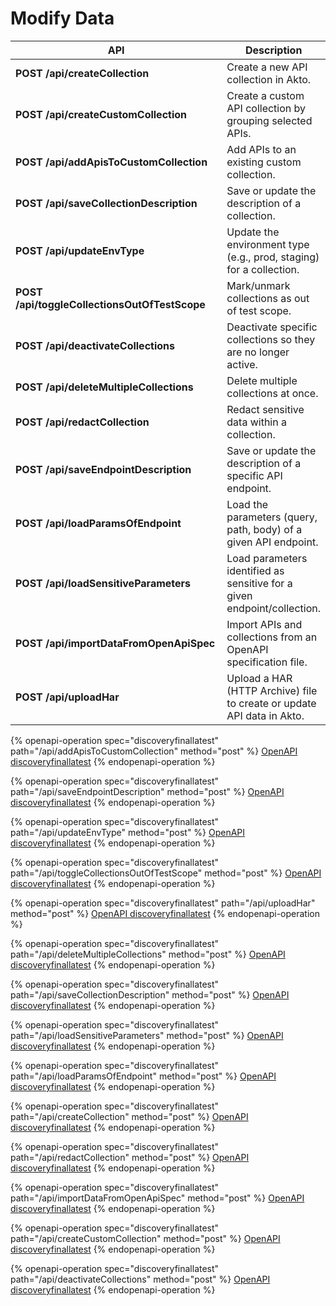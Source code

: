 # Modify Data

<table data-full-width="true"><thead><tr><th width="447.5126953125">API</th><th>Description</th></tr></thead><tbody><tr><td><strong>POST /api/createCollection</strong></td><td>Create a new API collection in Akto.</td></tr><tr><td><strong>POST /api/createCustomCollection</strong></td><td>Create a custom API collection by grouping selected APIs.</td></tr><tr><td><strong>POST /api/addApisToCustomCollection</strong></td><td>Add APIs to an existing custom collection.</td></tr><tr><td><strong>POST /api/saveCollectionDescription</strong></td><td>Save or update the description of a collection.</td></tr><tr><td><strong>POST /api/updateEnvType</strong></td><td>Update the environment type (e.g., prod, staging) for a collection.</td></tr><tr><td><strong>POST /api/toggleCollectionsOutOfTestScope</strong></td><td>Mark/unmark collections as out of test scope.</td></tr><tr><td><strong>POST /api/deactivateCollections</strong></td><td>Deactivate specific collections so they are no longer active.</td></tr><tr><td><strong>POST /api/deleteMultipleCollections</strong></td><td>Delete multiple collections at once.</td></tr><tr><td><strong>POST /api/redactCollection</strong></td><td>Redact sensitive data within a collection.</td></tr><tr><td><strong>POST /api/saveEndpointDescription</strong></td><td>Save or update the description of a specific API endpoint.</td></tr><tr><td><strong>POST /api/loadParamsOfEndpoint</strong></td><td>Load the parameters (query, path, body) of a given API endpoint.</td></tr><tr><td><strong>POST /api/loadSensitiveParameters</strong></td><td>Load parameters identified as sensitive for a given endpoint/collection.</td></tr><tr><td><strong>POST /api/importDataFromOpenApiSpec</strong></td><td>Import APIs and collections from an OpenAPI specification file.</td></tr><tr><td><strong>POST /api/uploadHar</strong></td><td>Upload a HAR (HTTP Archive) file to create or update API data in Akto.</td></tr></tbody></table>

{% openapi-operation spec="discoveryfinallatest" path="/api/addApisToCustomCollection" method="post" %}
[OpenAPI discoveryfinallatest](https://gitbook-x-prod-openapi.4401d86825a13bf607936cc3a9f3897a.r2.cloudflarestorage.com/raw/cdb9de608c24b16eb079373197e6abd65e876ed802ebf1b8ab3515048c11fb94.json?X-Amz-Algorithm=AWS4-HMAC-SHA256&X-Amz-Content-Sha256=UNSIGNED-PAYLOAD&X-Amz-Credential=dce48141f43c0191a2ad043a6888781c%2F20250906%2Fauto%2Fs3%2Faws4_request&X-Amz-Date=20250906T051536Z&X-Amz-Expires=172800&X-Amz-Signature=a6de9efd0be4e810bc46310a674b336e6908b4da6e8066cd4781d5621d506958&X-Amz-SignedHeaders=host&x-amz-checksum-mode=ENABLED&x-id=GetObject)
{% endopenapi-operation %}

{% openapi-operation spec="discoveryfinallatest" path="/api/saveEndpointDescription" method="post" %}
[OpenAPI discoveryfinallatest](https://gitbook-x-prod-openapi.4401d86825a13bf607936cc3a9f3897a.r2.cloudflarestorage.com/raw/cdb9de608c24b16eb079373197e6abd65e876ed802ebf1b8ab3515048c11fb94.json?X-Amz-Algorithm=AWS4-HMAC-SHA256&X-Amz-Content-Sha256=UNSIGNED-PAYLOAD&X-Amz-Credential=dce48141f43c0191a2ad043a6888781c%2F20250906%2Fauto%2Fs3%2Faws4_request&X-Amz-Date=20250906T051536Z&X-Amz-Expires=172800&X-Amz-Signature=a6de9efd0be4e810bc46310a674b336e6908b4da6e8066cd4781d5621d506958&X-Amz-SignedHeaders=host&x-amz-checksum-mode=ENABLED&x-id=GetObject)
{% endopenapi-operation %}

{% openapi-operation spec="discoveryfinallatest" path="/api/updateEnvType" method="post" %}
[OpenAPI discoveryfinallatest](https://gitbook-x-prod-openapi.4401d86825a13bf607936cc3a9f3897a.r2.cloudflarestorage.com/raw/cdb9de608c24b16eb079373197e6abd65e876ed802ebf1b8ab3515048c11fb94.json?X-Amz-Algorithm=AWS4-HMAC-SHA256&X-Amz-Content-Sha256=UNSIGNED-PAYLOAD&X-Amz-Credential=dce48141f43c0191a2ad043a6888781c%2F20250906%2Fauto%2Fs3%2Faws4_request&X-Amz-Date=20250906T051536Z&X-Amz-Expires=172800&X-Amz-Signature=a6de9efd0be4e810bc46310a674b336e6908b4da6e8066cd4781d5621d506958&X-Amz-SignedHeaders=host&x-amz-checksum-mode=ENABLED&x-id=GetObject)
{% endopenapi-operation %}

{% openapi-operation spec="discoveryfinallatest" path="/api/toggleCollectionsOutOfTestScope" method="post" %}
[OpenAPI discoveryfinallatest](https://gitbook-x-prod-openapi.4401d86825a13bf607936cc3a9f3897a.r2.cloudflarestorage.com/raw/cdb9de608c24b16eb079373197e6abd65e876ed802ebf1b8ab3515048c11fb94.json?X-Amz-Algorithm=AWS4-HMAC-SHA256&X-Amz-Content-Sha256=UNSIGNED-PAYLOAD&X-Amz-Credential=dce48141f43c0191a2ad043a6888781c%2F20250906%2Fauto%2Fs3%2Faws4_request&X-Amz-Date=20250906T051536Z&X-Amz-Expires=172800&X-Amz-Signature=a6de9efd0be4e810bc46310a674b336e6908b4da6e8066cd4781d5621d506958&X-Amz-SignedHeaders=host&x-amz-checksum-mode=ENABLED&x-id=GetObject)
{% endopenapi-operation %}

{% openapi-operation spec="discoveryfinallatest" path="/api/uploadHar" method="post" %}
[OpenAPI discoveryfinallatest](https://gitbook-x-prod-openapi.4401d86825a13bf607936cc3a9f3897a.r2.cloudflarestorage.com/raw/cdb9de608c24b16eb079373197e6abd65e876ed802ebf1b8ab3515048c11fb94.json?X-Amz-Algorithm=AWS4-HMAC-SHA256&X-Amz-Content-Sha256=UNSIGNED-PAYLOAD&X-Amz-Credential=dce48141f43c0191a2ad043a6888781c%2F20250906%2Fauto%2Fs3%2Faws4_request&X-Amz-Date=20250906T051536Z&X-Amz-Expires=172800&X-Amz-Signature=a6de9efd0be4e810bc46310a674b336e6908b4da6e8066cd4781d5621d506958&X-Amz-SignedHeaders=host&x-amz-checksum-mode=ENABLED&x-id=GetObject)
{% endopenapi-operation %}

{% openapi-operation spec="discoveryfinallatest" path="/api/deleteMultipleCollections" method="post" %}
[OpenAPI discoveryfinallatest](https://gitbook-x-prod-openapi.4401d86825a13bf607936cc3a9f3897a.r2.cloudflarestorage.com/raw/cdb9de608c24b16eb079373197e6abd65e876ed802ebf1b8ab3515048c11fb94.json?X-Amz-Algorithm=AWS4-HMAC-SHA256&X-Amz-Content-Sha256=UNSIGNED-PAYLOAD&X-Amz-Credential=dce48141f43c0191a2ad043a6888781c%2F20250906%2Fauto%2Fs3%2Faws4_request&X-Amz-Date=20250906T051536Z&X-Amz-Expires=172800&X-Amz-Signature=a6de9efd0be4e810bc46310a674b336e6908b4da6e8066cd4781d5621d506958&X-Amz-SignedHeaders=host&x-amz-checksum-mode=ENABLED&x-id=GetObject)
{% endopenapi-operation %}

{% openapi-operation spec="discoveryfinallatest" path="/api/saveCollectionDescription" method="post" %}
[OpenAPI discoveryfinallatest](https://gitbook-x-prod-openapi.4401d86825a13bf607936cc3a9f3897a.r2.cloudflarestorage.com/raw/cdb9de608c24b16eb079373197e6abd65e876ed802ebf1b8ab3515048c11fb94.json?X-Amz-Algorithm=AWS4-HMAC-SHA256&X-Amz-Content-Sha256=UNSIGNED-PAYLOAD&X-Amz-Credential=dce48141f43c0191a2ad043a6888781c%2F20250906%2Fauto%2Fs3%2Faws4_request&X-Amz-Date=20250906T051536Z&X-Amz-Expires=172800&X-Amz-Signature=a6de9efd0be4e810bc46310a674b336e6908b4da6e8066cd4781d5621d506958&X-Amz-SignedHeaders=host&x-amz-checksum-mode=ENABLED&x-id=GetObject)
{% endopenapi-operation %}

{% openapi-operation spec="discoveryfinallatest" path="/api/loadSensitiveParameters" method="post" %}
[OpenAPI discoveryfinallatest](https://gitbook-x-prod-openapi.4401d86825a13bf607936cc3a9f3897a.r2.cloudflarestorage.com/raw/cdb9de608c24b16eb079373197e6abd65e876ed802ebf1b8ab3515048c11fb94.json?X-Amz-Algorithm=AWS4-HMAC-SHA256&X-Amz-Content-Sha256=UNSIGNED-PAYLOAD&X-Amz-Credential=dce48141f43c0191a2ad043a6888781c%2F20250906%2Fauto%2Fs3%2Faws4_request&X-Amz-Date=20250906T051536Z&X-Amz-Expires=172800&X-Amz-Signature=a6de9efd0be4e810bc46310a674b336e6908b4da6e8066cd4781d5621d506958&X-Amz-SignedHeaders=host&x-amz-checksum-mode=ENABLED&x-id=GetObject)
{% endopenapi-operation %}

{% openapi-operation spec="discoveryfinallatest" path="/api/loadParamsOfEndpoint" method="post" %}
[OpenAPI discoveryfinallatest](https://gitbook-x-prod-openapi.4401d86825a13bf607936cc3a9f3897a.r2.cloudflarestorage.com/raw/cdb9de608c24b16eb079373197e6abd65e876ed802ebf1b8ab3515048c11fb94.json?X-Amz-Algorithm=AWS4-HMAC-SHA256&X-Amz-Content-Sha256=UNSIGNED-PAYLOAD&X-Amz-Credential=dce48141f43c0191a2ad043a6888781c%2F20250906%2Fauto%2Fs3%2Faws4_request&X-Amz-Date=20250906T051536Z&X-Amz-Expires=172800&X-Amz-Signature=a6de9efd0be4e810bc46310a674b336e6908b4da6e8066cd4781d5621d506958&X-Amz-SignedHeaders=host&x-amz-checksum-mode=ENABLED&x-id=GetObject)
{% endopenapi-operation %}

{% openapi-operation spec="discoveryfinallatest" path="/api/createCollection" method="post" %}
[OpenAPI discoveryfinallatest](https://gitbook-x-prod-openapi.4401d86825a13bf607936cc3a9f3897a.r2.cloudflarestorage.com/raw/cdb9de608c24b16eb079373197e6abd65e876ed802ebf1b8ab3515048c11fb94.json?X-Amz-Algorithm=AWS4-HMAC-SHA256&X-Amz-Content-Sha256=UNSIGNED-PAYLOAD&X-Amz-Credential=dce48141f43c0191a2ad043a6888781c%2F20250906%2Fauto%2Fs3%2Faws4_request&X-Amz-Date=20250906T051536Z&X-Amz-Expires=172800&X-Amz-Signature=a6de9efd0be4e810bc46310a674b336e6908b4da6e8066cd4781d5621d506958&X-Amz-SignedHeaders=host&x-amz-checksum-mode=ENABLED&x-id=GetObject)
{% endopenapi-operation %}

{% openapi-operation spec="discoveryfinallatest" path="/api/redactCollection" method="post" %}
[OpenAPI discoveryfinallatest](https://gitbook-x-prod-openapi.4401d86825a13bf607936cc3a9f3897a.r2.cloudflarestorage.com/raw/cdb9de608c24b16eb079373197e6abd65e876ed802ebf1b8ab3515048c11fb94.json?X-Amz-Algorithm=AWS4-HMAC-SHA256&X-Amz-Content-Sha256=UNSIGNED-PAYLOAD&X-Amz-Credential=dce48141f43c0191a2ad043a6888781c%2F20250906%2Fauto%2Fs3%2Faws4_request&X-Amz-Date=20250906T051536Z&X-Amz-Expires=172800&X-Amz-Signature=a6de9efd0be4e810bc46310a674b336e6908b4da6e8066cd4781d5621d506958&X-Amz-SignedHeaders=host&x-amz-checksum-mode=ENABLED&x-id=GetObject)
{% endopenapi-operation %}

{% openapi-operation spec="discoveryfinallatest" path="/api/importDataFromOpenApiSpec" method="post" %}
[OpenAPI discoveryfinallatest](https://gitbook-x-prod-openapi.4401d86825a13bf607936cc3a9f3897a.r2.cloudflarestorage.com/raw/cdb9de608c24b16eb079373197e6abd65e876ed802ebf1b8ab3515048c11fb94.json?X-Amz-Algorithm=AWS4-HMAC-SHA256&X-Amz-Content-Sha256=UNSIGNED-PAYLOAD&X-Amz-Credential=dce48141f43c0191a2ad043a6888781c%2F20250906%2Fauto%2Fs3%2Faws4_request&X-Amz-Date=20250906T051536Z&X-Amz-Expires=172800&X-Amz-Signature=a6de9efd0be4e810bc46310a674b336e6908b4da6e8066cd4781d5621d506958&X-Amz-SignedHeaders=host&x-amz-checksum-mode=ENABLED&x-id=GetObject)
{% endopenapi-operation %}

{% openapi-operation spec="discoveryfinallatest" path="/api/createCustomCollection" method="post" %}
[OpenAPI discoveryfinallatest](https://gitbook-x-prod-openapi.4401d86825a13bf607936cc3a9f3897a.r2.cloudflarestorage.com/raw/cdb9de608c24b16eb079373197e6abd65e876ed802ebf1b8ab3515048c11fb94.json?X-Amz-Algorithm=AWS4-HMAC-SHA256&X-Amz-Content-Sha256=UNSIGNED-PAYLOAD&X-Amz-Credential=dce48141f43c0191a2ad043a6888781c%2F20250906%2Fauto%2Fs3%2Faws4_request&X-Amz-Date=20250906T051536Z&X-Amz-Expires=172800&X-Amz-Signature=a6de9efd0be4e810bc46310a674b336e6908b4da6e8066cd4781d5621d506958&X-Amz-SignedHeaders=host&x-amz-checksum-mode=ENABLED&x-id=GetObject)
{% endopenapi-operation %}

{% openapi-operation spec="discoveryfinallatest" path="/api/deactivateCollections" method="post" %}
[OpenAPI discoveryfinallatest](https://gitbook-x-prod-openapi.4401d86825a13bf607936cc3a9f3897a.r2.cloudflarestorage.com/raw/cdb9de608c24b16eb079373197e6abd65e876ed802ebf1b8ab3515048c11fb94.json?X-Amz-Algorithm=AWS4-HMAC-SHA256&X-Amz-Content-Sha256=UNSIGNED-PAYLOAD&X-Amz-Credential=dce48141f43c0191a2ad043a6888781c%2F20250906%2Fauto%2Fs3%2Faws4_request&X-Amz-Date=20250906T051536Z&X-Amz-Expires=172800&X-Amz-Signature=a6de9efd0be4e810bc46310a674b336e6908b4da6e8066cd4781d5621d506958&X-Amz-SignedHeaders=host&x-amz-checksum-mode=ENABLED&x-id=GetObject)
{% endopenapi-operation %}
